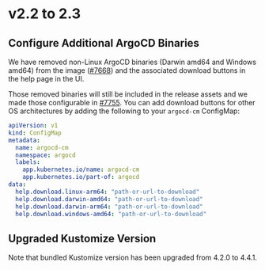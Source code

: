 # v2.2 to 2.3

## Configure Additional ArgoCD Binaries

We have removed non-Linux ArgoCD binaries (Darwin amd64 and Windows amd64) from the image ([#7668](https://github.com/argoproj/argo-cd/pull/7668)) and the associated download buttons in the help page in the UI.

Those removed binaries will still be included in the release assets and we made those configurable in [#7755](https://github.com/argoproj/argo-cd/pull/7755). You can add download buttons for other OS architectures by adding the following to your `argocd-cm` ConfigMap:

```yaml
apiVersion: v1
kind: ConfigMap
metadata:
  name: argocd-cm
  namespace: argocd
  labels:
    app.kubernetes.io/name: argocd-cm
    app.kubernetes.io/part-of: argocd
data:
  help.download.linux-arm64: "path-or-url-to-download"
  help.download.darwin-amd64: "path-or-url-to-download"
  help.download.darwin-arm64: "path-or-url-to-download"
  help.download.windows-amd64: "path-or-url-to-download"
```

## Upgraded Kustomize Version

Note that bundled Kustomize version has been upgraded from 4.2.0 to 4.4.1.